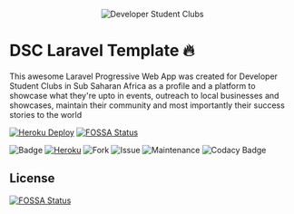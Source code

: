 <p align="center">
<img alt="Developer Student Clubs" src="https://dsceksu.herokuapp.com/images/logo.png">
</p>

# DSC Laravel Template 🔥

This awesome Laravel Progressive Web App was created for Developer Student Clubs in Sub Saharan Africa as a profile and a platform to showcase what they're upto in events, outreach to local businesses and showcases, maintain their community and most importantly their success stories to the world

[![Heroku Deploy](https://www.herokucdn.com/deploy/button.svg)](https://heroku.com/deploy?template=https://github.com/DSCEksu/dsceksu-laravel)
[![FOSSA Status](https://app.fossa.io/api/projects/git%2Bgithub.com%2FDSCEksu%2Fdsceksu-laravel.svg?type=shield)](https://app.fossa.io/projects/git%2Bgithub.com%2FDSCEksu%2Fdsceksu-laravel?ref=badge_shield)

![Badge](https://img.shields.io/badge/Built%20by-DSC%20Sub%20Saharan%20Africa-brightgreen.svg)
[![Heroku](https://heroku-badge.herokuapp.com/?app=dsceksu)](https://dsceksu.herokuapp.com)
![Fork](https://img.shields.io/github/forks/DSCEksu/dsceksu-laravel.svg?style=social)
![Issue](https://img.shields.io/github/issues/DSCEksu/dsceksu-laravel.svg)
![Maintenance](https://img.shields.io/maintenance/yes/2019.svg)
![Codacy Badge](https://api.codacy.com/project/badge/Grade/b07fd6723d9742d4b6990bbbd688ef85)


## License
[![FOSSA Status](https://app.fossa.io/api/projects/git%2Bgithub.com%2FDSCEksu%2Fdsceksu-laravel.svg?type=large)](https://app.fossa.io/projects/git%2Bgithub.com%2FDSCEksu%2Fdsceksu-laravel?ref=badge_large)